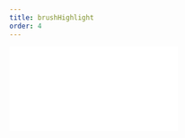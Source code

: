 ```yaml
---
title: brushHighlight
order: 4
---
```


<embed src="@/docs/spec/interaction/brushHighlight.zh.md"></embed>
